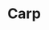 ---
templateKey: blog-post
featuredpost: false
featuredimage: /assets/Carp.png
title: Carp
description: Fish|Pole
testfield: 284
---